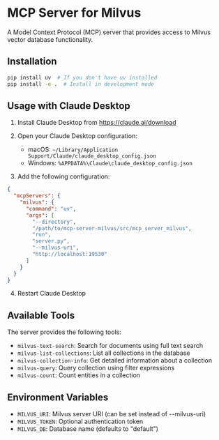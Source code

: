 # MCP Server for Milvus

A Model Context Protocol (MCP) server that provides access to Milvus vector database functionality.

## Installation

```bash
pip install uv  # If you don't have uv installed
pip install -e .  # Install in development mode
```

## Usage with Claude Desktop

1. Install Claude Desktop from https://claude.ai/download
2. Open your Claude Desktop configuration:
   - macOS: `~/Library/Application Support/Claude/claude_desktop_config.json`
   - Windows: `%APPDATA%\Claude\claude_desktop_config.json`

3. Add the following configuration:
```json
{
  "mcpServers": {
    "milvus": {
      "command": "uv",
      "args": [
        "--directory",
        "/path/to/mcp-server-milvus/src/mcp_server_milvus",
        "run",
        "server.py",
        "--milvus-uri",
        "http://localhost:19530"
      ]
    }
  }
}
```

4. Restart Claude Desktop

## Available Tools

The server provides the following tools:
- `milvus-text-search`: Search for documents using full text search
- `milvus-list-collections`: List all collections in the database
- `milvus-collection-info`: Get detailed information about a collection
- `milvus-query`: Query collection using filter expressions
- `milvus-count`: Count entities in a collection

## Environment Variables

- `MILVUS_URI`: Milvus server URI (can be set instead of --milvus-uri)
- `MILVUS_TOKEN`: Optional authentication token
- `MILVUS_DB`: Database name (defaults to "default")
